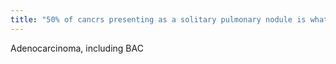 ```yaml
---
title: "50% of cancrs presenting as a solitary pulmonary nodule is what?"
---
```

Adenocarcinoma, including BAC

